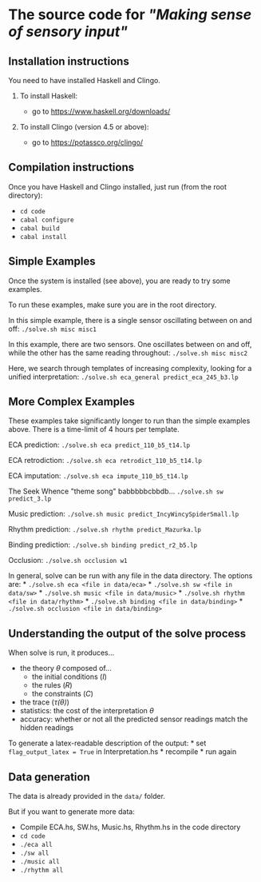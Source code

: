 # The source code for *"Making sense of sensory input"*

## Installation instructions

You need to have installed Haskell and Clingo.

1. To install Haskell:
   * go to https://www.haskell.org/downloads/

2. To install Clingo (version 4.5 or above):
   * go to https://potassco.org/clingo/

## Compilation instructions

Once you have Haskell and Clingo installed, just run (from the root directory):
   * `cd code`
   * `cabal configure`
   * `cabal build`
   * `cabal install`

## Simple Examples

Once the system is installed (see above), you are ready to try some examples.

To run these examples, make sure you are in the root directory.

In this simple example, there is a single sensor oscillating between on and off:
`./solve.sh misc misc1`

In this example, there are two sensors. One oscillates between on and off, while the other has the same reading throughout:
`./solve.sh misc misc2`

Here, we search through templates of increasing complexity, looking for a unified interpretation:
`./solve.sh eca_general predict_eca_245_b3.lp`

## More Complex Examples

These examples take significantly longer to run than the simple examples above. There is a time-limit of 4 hours per template. 

ECA prediction:
`./solve.sh eca predict_110_b5_t14.lp`

ECA retrodiction:
`./solve.sh eca retrodict_110_b5_t14.lp`

ECA imputation:
`./solve.sh eca impute_110_b5_t14.lp`

The Seek Whence "theme song" babbbbbcbbdb...
`./solve.sh sw predict_3.lp`

Music prediction:
`./solve.sh music predict_IncyWincySpiderSmall.lp`

Rhythm prediction:
`./solve.sh rhythm predict_Mazurka.lp`

Binding prediction:
`./solve.sh binding predict_r2_b5.lp`

Occlusion:
`./solve.sh occlusion w1`

In general, solve can be run with any file in the data directory.
The options are:
    * `./solve.sh eca <file in data/eca>`
    * `./solve.sh sw <file in data/sw>`
    * `./solve.sh music <file in data/music>`
    * `./solve.sh rhythm <file in data/rhythm>`
    * `./solve.sh binding <file in data/binding>`
    * `./solve.sh occlusion <file in data/binding>`

## Understanding the output of the solve process

When solve is run, it produces...
* the theory *θ* composed of...
    * the initial conditions (*I*)
    * the rules (*R*)
    * the constraints (*C*)
* the trace (*τ(θ)*)
* statistics: the cost of the interpretation *θ*
* accuracy: whether or not all the predicted sensor readings match the hidden readings

To generate a latex-readable description of the output:
    * set `flag_output_latex = True` in Interpretation.hs
    * recompile
    * run again

## Data generation

The data is already provided in the `data/` folder.

But if you want to generate more data:
* Compile ECA.hs, SW.hs, Music.hs, Rhythm.hs in the code directory
* `cd code`
* `./eca all`
* `./sw all`
* `./music all`
* `./rhythm all`



